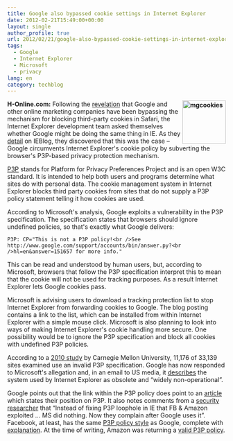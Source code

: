 ```yaml
---
title: Google also bypassed cookie settings in Internet Explorer
date: 2012-02-21T15:49:00+00:00
layout: single
author_profile: true
url: 2012/02/21/google-also-bypassed-cookie-settings-in-internet-explorer/
tags:
  - Google
  - Internet Explorer
  - Microsoft
  - privacy
lang: en
category: techblog
---
```

**[<img title="mgcookies" border="0" alt="mgcookies" align="right" src="http://lh5.ggpht.com/-V3ZV3KV4htA/T0O2E2DuUGI/AAAAAAAAE5I/GnyDNE9ASnE/mgcookies_thumb%25255B1%25255D.png?imgmax=800" width="100" height="100" />](http://lh6.ggpht.com/-IF6fIjMotxg/T0O2BbEN-hI/AAAAAAAAE5A/-J80BnZLvS4/s1600-h/mgcookies%25255B3%25255D.png)H-Online.com:** Following the [revelation](/2012/02/google-found-evading-safari-privacy.html) that Google and other online marketing companies have been bypassing the mechanism for blocking third-party cookies in Safari, the Internet Explorer development team asked themselves whether Google might be doing the same thing in IE. As they [detail](http://blogs.msdn.com/b/ie/archive/2012/02/20/google-bypassing-user-privacy-settings.aspx) on IEBlog, they discovered that this was the case – Google circumvents Internet Explorer's cookie policy by subverting the browser's P3P-based privacy protection mechanism. 

[P3P](http://wikipedia.org/wiki/P3P) stands for Platform for Privacy Preferences Project and is an open W3C standard. It is intended to help both users and programs determine what sites do with personal data. The cookie management system in Internet Explorer blocks third party cookies from sites that do not supply a P3P policy statement telling it how cookies are used. 

According to Microsoft's analysis, Google exploits a vulnerability in the P3P specification. The specification states that browsers should ignore undefined policies, so that's exactly what Google delivers:

```shell
P3P: CP="This is not a P3P policy!<br />See http://www.google.com/support/accounts/bin/answer.py?<br />hl=en&answer=151657 for more info." 
```



This can be read and understood by human users, but, according to Microsoft, browsers that follow the P3P specification interpret this to mean that the cookie will not be used for tracking purposes. As a result Internet Explorer lets Google cookies pass.

Microsoft is advising users to download a tracking protection list to stop Internet Explorer from forwarding cookies to Google. The blog posting contains a link to the list, which can be installed from within Internet Explorer with a simple mouse click. Microsoft is also planning to look into ways of making Internet Explorer's cookie handling more secure. One possibility would be to ignore the P3P specification and block all cookies with undefined P3P policies.

According to a [2010 study](http://www.cylab.cmu.edu/files/pdfs/tech_reports/CMUCyLab10014.pdf) by Carnegie Mellon University, 11,176 of 33,139 sites examined use an invalid P3P specification. Google has now responded to Microsoft's allegation and, in an email to US media, it [describes](http://parislemon.com/post/17998654387/google-microsoft-is-full-of-shit) the system used by Internet Explorer as obsolete and “widely non-operational”.

Google points out that the link within the P3P policy does point to an [article](http://support.google.com/accounts/bin/answer.py?hl=en&answer=151657) which states their position on P3P. It also notes comments from a [security researcher](https://twitter.com/#!/csoghoian/status/171687280824692737) that “Instead of fixing P3P loophole in IE that FB & Amazon exploited &#8230; MS did nothing. Now they complain after Google uses it”. Facebook, at least, has the same [P3P policy style](http://validator.w3.org/p3p/20020128/p3p.pl?uri=http%3A%2F%2Fwww.facebook.com%2F) as Google, complete with [explanation](http://www.facebook.com/help/?page=219494461411349). At the time of writing, Amazon was returning a [valid P3P policy](http://validator.w3.org/p3p/20020128/p3p.pl?uri=http%3A%2F%2Fwww.amazon.com%2F).
